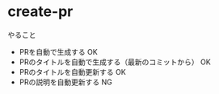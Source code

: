 # create-pr

やること

- PRを自動で生成する OK
- PRのタイトルを自動で生成する（最新のコミットから） OK
- PRのタイトルを自動更新する OK
- PRの説明を自動更新する NG

